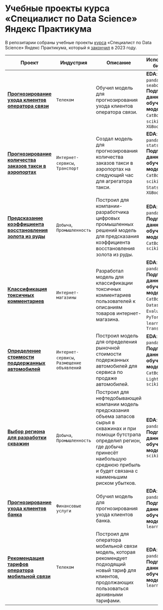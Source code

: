 # Учебные проекты курса «Специалист по Data Science» Яндекс Практикума

В репозитарии собраны учебные проекты [курса](https://practicum.yandex.ru/data-scientist/) «Специалист по Data Science» Яндекс Практикума, который я [закончил](https://github.com/kirill-rubashevskiy/yandex-practicum-ds-projects/blob/6e69d2150ec3feb3ec6cee84ef8a58e53afb3eee/YP%20-%20DS%20-%20diploma%20-%20rus.pdf) в 2023 году.

| Проект                                                                                                                                                                                          | Индустрия                                  | Описание                                                                                                                                                                                                                        | Использованные библиотеки                                                                                                                                                      |
|-------------------------------------------------------------------------------------------------------------------------------------------------------------------------------------------------|--------------------------------------------|---------------------------------------------------------------------------------------------------------------------------------------------------------------------------------------------------------------------------------|--------------------------------------------------------------------------------------------------------------------------------------------------------------------------------|
| [**Прогнозирование ухода клиентов оператора связи**](https://github.com/kirill-rubashevskiy/yandex-practicum-ds-projects/tree/main/telecom-churn-prediction)                   |`Телеком`                                   | Обучил модель для прогнозирования ухода клиентов оператора связи.                                                                                                                                                               | **EDA**: `Matplotlib`, `pandas`, `Phi_K`, `seaborn`<br>**Подготовка данных и обучение моделей**: `CatBoost`, `Optuna`, `scikit-learn`, `XGBoost`                               |
| [**Прогнозирование количества заказов такси в аэропортах**](https://github.com/kirill-rubashevskiy/yandex-practicum-ds-projects/tree/main/airport-taxi-demand-prediction)      |`Интернет-сервисы`, `Транспорт`             | Создал модель для прогнозирования количества заказов такси в аэропортах на следующий час для агрегатора такси.                                                                                                                  | **EDA**: `Matplotlib`, `pandas`, `seaborn`, `statsmodels`<br>**Подготовка данных и обучение моделей**: `CatBoost`, `Optuna`, `scikit-learn`, `StatsForecast`, `XGBoost`        |
| [**Предсказание коэффициента восстановления золота из руды**](https://github.com/kirill-rubashevskiy/yandex-practicum-ds-projects/tree/main/gold-recovery-from-ore-prediction) |`Добыча`, `Промышленность`                  | Построил для компании-разработчика цифровых промышленных решений модель для предсказания коэффициента восстановления золота из руды.                                                                                            | **EDA**: `Matplotlib`, `pandas`, `seaborn`<br>**Подготовка данных и обучение моделей**: `CatBoost`, `Optuna`, `scikit-learn`                                                   |
| [**Классификация токсичных комментариев**](https://github.com/kirill-rubashevskiy/yandex-practicum-ds-projects/tree/main/toxic-comment-classification)                         |`Интернет-магазины`                         | Разработал модель для классификации токсичных комментариев пользователей к описаниям товаров интернет-магазина.                                                                                                                 | **EDA**: `Matplotlib`, `pandas`, `seaborn`<br>**Подготовка данных и обучение моделей**: `CatBoost`, `Datasets`, `Evaluate`, `NumPy`, `PyTorch`, `scikit-learn`, `Transformers` |
| [**Определение стоимости поддержанных автомобилей**](https://github.com/kirill-rubashevskiy/yandex-practicum-ds-projects/tree/main/used-cars-price-prediction)                 |`Интернет-сервисы`, `Размещение объявлений` | Построил модель для определения рыночной стоимости подержанных автомобилей для сервиса по продаже автомобилей.                                                                                                                  | **EDA**: `Matplotlib`, `pandas`, `seaborn`<br>**Подготовка данных и обучение моделей**: `CatBoost`, `LightGBM`, `NumPy`, `scikit-learn`                                        |
| [**Выбор региона для разработки скважин**](https://github.com/kirill-rubashevskiy/yandex-practicum-ds-projects/tree/main/oil-wells-performance-forecast)                       |`Добыча`, `Промышленность`                  | Построил для нефтедобывающей компании модель предсказания объема запасов сырья в скважинах и при помощи бутстрапа определил регион, где добыча принесёт наибольшую среднюю прибыль и будет связана с наименьшим риском убытков. | **EDA**: `Matplotlib`, `pandas`, `seaborn`<br>**Подготовка данных и обучение моделей**: `NumPy`, `scikit-learn`                                                                |
| [**Прогнозирование ухода клиентов банка**](https://github.com/kirill-rubashevskiy/yandex-practicum-ds-projects/tree/main/bank-churn-prediction)                                |`Финансовые услуги`                         | Обучил модель для прогнозирования ухода клиентов банка.                                                                                                                                                                         | **EDA**: `Matplotlib`, `pandas`, `seaborn`<br>**Подготовка данных и обучение моделей**: `scikit-learn`                                                                         |
| [**Рекомендация тарифов оператора мобильной связи**](https://github.com/kirill-rubashevskiy/yandex-practicum-ds-projects/tree/main/cell-phone-plan-recommendation)             |`Телеком`                                   | Построил для оператора мобильной связи модель, которая рекомендует подходящий новый тариф для клиентов, продолжающих пользоваться архивными тарифами.                                                                           | **EDA**: `Matplotlib`, `pandas`, `seaborn`<br>**Подготовка данных и обучение моделей**: `scikit-learn`                                                                         |
